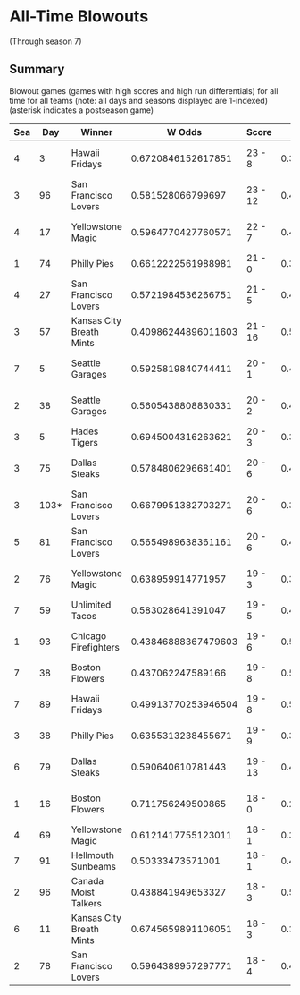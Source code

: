 # All-Time Blowouts
(Through season 7)

## Summary



Blowout games (games with high scores and high run differentials) for all time for all teams (note: all days and seasons displayed are 1-indexed) (asterisk indicates a postseason game)


| Sea | Day | Winner | W Odds | Score | L Odds | Loser | 
| ------ |------ |------ |------ |------ |------ |------ |
| 4 | 3 | Hawaii Fridays | 0.6720846152617851 | 23 - 8 | 0.327915384738215 | Charleston Shoe Thieves | 
| 3 | 96 | San Francisco Lovers | 0.581528066799697 | 23 - 12 | 0.418471933200302 | Kansas City Breath Mints | 
| 4 | 17 | Yellowstone Magic | 0.5964770427760571 | 22 - 7 | 0.40352295722394205 | Charleston Shoe Thieves | 
| 1 | 74 | Philly Pies | 0.6612222561988981 | 21 - 0 | 0.33877774380110204 | Moab Sunbeams | 
| 4 | 27 | San Francisco Lovers | 0.5721984536266751 | 21 - 5 | 0.427801546373324 | Charleston Shoe Thieves | 
| 3 | 57 | Kansas City Breath Mints | 0.40986244896011603 | 21 - 16 | 0.5901375510398831 | Charleston Shoe Thieves | 
| 7 | 5 | Seattle Garages | 0.5925819840744411 | 20 - 1 | 0.40741801592555804 | Kansas City Breath Mints | 
| 2 | 38 | Seattle Garages | 0.5605438808830331 | 20 - 2 | 0.439456119116967 | Los Angeles Tacos | 
| 3 | 5 | Hades Tigers | 0.6945004316263621 | 20 - 3 | 0.305499568373637 | Philly Pies | 
| 3 | 75 | Dallas Steaks | 0.5784806296681401 | 20 - 6 | 0.42151937033185904 | San Francisco Lovers | 
| 3 | 103* | San Francisco Lovers | 0.6679951382703271 | 20 - 6 | 0.33200486172967203 | Charleston Shoe Thieves | 
| 5 | 81 | San Francisco Lovers | 0.5654989638361161 | 20 - 6 | 0.434501036163883 | Chicago Firefighters | 
| 2 | 76 | Yellowstone Magic | 0.638959914771957 | 19 - 3 | 0.36104008522804204 | Kansas City Breath Mints | 
| 7 | 59 | Unlimited Tacos | 0.583028641391047 | 19 - 5 | 0.416971358608953 | Boston Flowers | 
| 1 | 93 | Chicago Firefighters | 0.43846888367479603 | 19 - 6 | 0.561531116325203 | San Francisco Lovers | 
| 7 | 38 | Boston Flowers | 0.437062247589166 | 19 - 8 | 0.562937752410833 | Chicago Firefighters | 
| 7 | 89 | Hawaii Fridays | 0.49913770253946504 | 19 - 8 | 0.500862297460535 | Charleston Shoe Thieves | 
| 3 | 38 | Philly Pies | 0.6355313238455671 | 19 - 9 | 0.364468676154432 | Hellmouth Sunbeams | 
| 6 | 79 | Dallas Steaks | 0.590640610781443 | 19 - 13 | 0.409359389218556 | Canada Moist Talkers | 
| 1 | 16 | Boston Flowers | 0.711756249500865 | 18 - 0 | 0.28824375049913403 | Charleston Shoe Thieves | 
| 4 | 69 | Yellowstone Magic | 0.6121417755123011 | 18 - 1 | 0.387858224487699 | Hawaii Fridays | 
| 7 | 91 | Hellmouth Sunbeams | 0.50333473571001 | 18 - 1 | 0.49666526428999 | Miami Dale | 
| 2 | 96 | Canada Moist Talkers | 0.438841949653327 | 18 - 3 | 0.561158050346672 | Seattle Garages | 
| 6 | 11 | Kansas City Breath Mints | 0.6745659891106051 | 18 - 3 | 0.325434010889394 | Hawaii Fridays | 
| 2 | 78 | San Francisco Lovers | 0.5964389957297771 | 18 - 4 | 0.403561004270222 | New York Millennials | 


